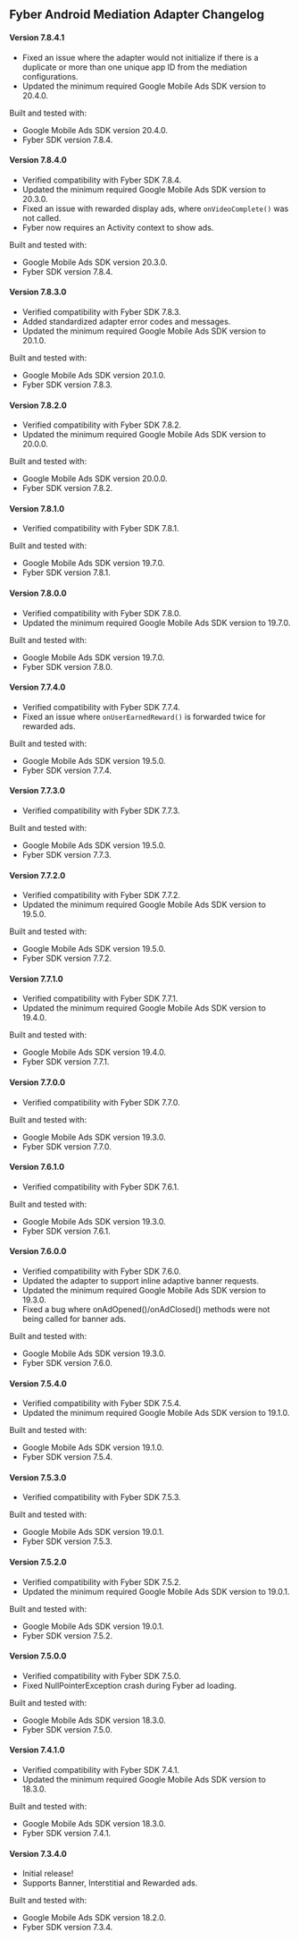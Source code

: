 ## Fyber Android Mediation Adapter Changelog

#### Version 7.8.4.1
- Fixed an issue where the adapter would not initialize if there is a duplicate or more than one unique app ID from the mediation configurations.
- Updated the minimum required Google Mobile Ads SDK version to 20.4.0.

Built and tested with:
- Google Mobile Ads SDK version 20.4.0.
- Fyber SDK version 7.8.4.

#### Version 7.8.4.0
- Verified compatibility with Fyber SDK 7.8.4.
- Updated the minimum required Google Mobile Ads SDK version to 20.3.0.
- Fixed an issue with rewarded display ads, where `onVideoComplete()` was not called.
- Fyber now requires an Activity context to show ads.

Built and tested with:
- Google Mobile Ads SDK version 20.3.0.
- Fyber SDK version 7.8.4.

#### Version 7.8.3.0
- Verified compatibility with Fyber SDK 7.8.3.
- Added standardized adapter error codes and messages.
- Updated the minimum required Google Mobile Ads SDK version to 20.1.0.

Built and tested with:
- Google Mobile Ads SDK version 20.1.0.
- Fyber SDK version 7.8.3.

#### Version 7.8.2.0
- Verified compatibility with Fyber SDK 7.8.2.
- Updated the minimum required Google Mobile Ads SDK version to 20.0.0.

Built and tested with:
- Google Mobile Ads SDK version 20.0.0.
- Fyber SDK version 7.8.2.

#### Version 7.8.1.0
- Verified compatibility with Fyber SDK 7.8.1.

Built and tested with:
- Google Mobile Ads SDK version 19.7.0.
- Fyber SDK version 7.8.1.

#### Version 7.8.0.0
- Verified compatibility with Fyber SDK 7.8.0.
- Updated the minimum required Google Mobile Ads SDK version to 19.7.0.

Built and tested with:
- Google Mobile Ads SDK version 19.7.0.
- Fyber SDK version 7.8.0.

#### Version 7.7.4.0
- Verified compatibility with Fyber SDK 7.7.4.
- Fixed an issue where `onUserEarnedReward()` is forwarded twice for rewarded ads.

Built and tested with:
- Google Mobile Ads SDK version 19.5.0.
- Fyber SDK version 7.7.4.

#### Version 7.7.3.0
- Verified compatibility with Fyber SDK 7.7.3.

Built and tested with:
- Google Mobile Ads SDK version 19.5.0.
- Fyber SDK version 7.7.3.

#### Version 7.7.2.0
- Verified compatibility with Fyber SDK 7.7.2.
- Updated the minimum required Google Mobile Ads SDK version to 19.5.0.

Built and tested with:
- Google Mobile Ads SDK version 19.5.0.
- Fyber SDK version 7.7.2.

#### Version 7.7.1.0
- Verified compatibility with Fyber SDK 7.7.1.
- Updated the minimum required Google Mobile Ads SDK version to 19.4.0.

Built and tested with:
- Google Mobile Ads SDK version 19.4.0.
- Fyber SDK version 7.7.1.

#### Version 7.7.0.0
- Verified compatibility with Fyber SDK 7.7.0.

Built and tested with:
- Google Mobile Ads SDK version 19.3.0.
- Fyber SDK version 7.7.0.

#### Version 7.6.1.0
- Verified compatibility with Fyber SDK 7.6.1.

Built and tested with:
- Google Mobile Ads SDK version 19.3.0.
- Fyber SDK version 7.6.1.

#### Version 7.6.0.0
- Verified compatibility with Fyber SDK 7.6.0.
- Updated the adapter to support inline adaptive banner requests.
- Updated the minimum required Google Mobile Ads SDK version to 19.3.0.
- Fixed a bug where onAdOpened()/onAdClosed() methods were not being called for banner ads.

Built and tested with:
- Google Mobile Ads SDK version 19.3.0.
- Fyber SDK version 7.6.0.

#### Version 7.5.4.0
- Verified compatibility with Fyber SDK 7.5.4.
- Updated the minimum required Google Mobile Ads SDK version to 19.1.0.

Built and tested with:
- Google Mobile Ads SDK version 19.1.0.
- Fyber SDK version 7.5.4.

#### Version 7.5.3.0
- Verified compatibility with Fyber SDK 7.5.3.

Built and tested with:
- Google Mobile Ads SDK version 19.0.1.
- Fyber SDK version 7.5.3.

#### Version 7.5.2.0
- Verified compatibility with Fyber SDK 7.5.2.
- Updated the minimum required Google Mobile Ads SDK version to 19.0.1.

Built and tested with:
- Google Mobile Ads SDK version 19.0.1.
- Fyber SDK version 7.5.2.

#### Version 7.5.0.0
- Verified compatibility with Fyber SDK 7.5.0.
- Fixed NullPointerException crash during Fyber ad loading.

Built and tested with:
- Google Mobile Ads SDK version 18.3.0.
- Fyber SDK version 7.5.0.

#### Version 7.4.1.0
- Verified compatibility with Fyber SDK 7.4.1.
- Updated the minimum required Google Mobile Ads SDK version to 18.3.0.

Built and tested with:
- Google Mobile Ads SDK version 18.3.0.
- Fyber SDK version 7.4.1.

#### Version 7.3.4.0
- Initial release!
- Supports Banner, Interstitial and Rewarded ads.

Built and tested with:
- Google Mobile Ads SDK version 18.2.0.
- Fyber SDK version 7.3.4.
